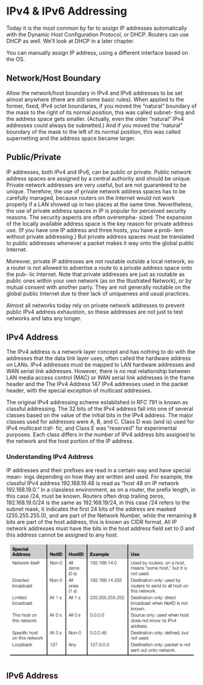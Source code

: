 # IPv4 & IPv6 Addressing

Today it is the most common by far to assign IP addresses automatically with the Dynamic Host Configuration
Protocol, or DHCP. Routers can use DHCP as well. We’ll look at DHCP in a later chapter.

You can manually assign IP address, using a different interface based on the OS.

## Network/Host Boundary

Allow the network/host boundary in IPv4 and IPv6 addresses to be set almost anywhere (there are still some basic rules). When applied to the former, fixed, IPv4 octet boundaries, if you moved the “natural” boundary of the mask to the right of its normal position, this was called subnet- ting and the address space gets smaller. (Actually, even the older “natural” IPv4 addresses could always be subnetted.) And if you moved the “natural” boundary of the mask to the left of its normal position, this was called supernetting and the address space became larger.

## Public/Private

IP addresses, both IPv4 and IPv6, can be public or private. Public network address spaces are assigned by a central authority and should be unique. Private network addresses are very useful, but are not guaranteed to be unique. Therefore, the use of private network address spaces has to be carefully managed, because routers on the Internet would not work properly if a LAN showed up in two places at the same time. Nevertheless, the use of private address spaces in IP is popular for perceived security reasons. The security aspects are often overempha- sized: The expansion of the locally available address space is the key reason for private address use. (If you have one IP address and three hosts, you have a prob- lem without private addressing.) But private address spaces must be translated to public addresses whenever a packet makes it way onto the global public Internet.

Moreover, private IP addresses are not routable outside a local network, so a router is not allowed to advertise a route to a private address space onto the pub- lic Internet. Note that private addresses are just as routable as public ones within your own network (as on the Illustrated Network), or by mutual consent with another party. They are not generally routable on the global public Internet due to their lack of uniqueness and usual practices.

Almost all networks today rely on private network addresses to prevent public IPv4 address exhaustion, so these addresses are not just to test networks and labs any longer.

## IPv4 Address

The IPv4 address is a network layer concept and has nothing to do with the addresses that the data link layer uses, often called the hardware address on LANs. IPv4 addresses must be mapped to LAN hardware addresses and WAN serial link addresses. However, there is no real relationship between LAN media access control (MAC) or WAN serial link addresses in the frame header and the The IPv4 Address 147 IPv4 addresses used in the packet header, with the special exception of multicast addresses.

The original IPv4 addressing scheme established in RFC 791 is known as classful addressing. The 32 bits of the IPv4 address fall into one of several classes based on the value of the initial bits in the IPv4 address. The major classes used for addresses were A, B, and C. Class D was (and is) used for IPv4 multicast traf- fic, and Class E was “reserved” for experimental purposes. Each class differs in the number of IPv4 address bits assigned to the network and the host portion of the IP address.

### Understanding IPv4 Address

IP addresses and their prefixes are read in a certain way and have special mean- ings depending on how they are written and used. For example, the classful IPv4 address 192.168.19.48 is read as “host 48 on IP network 192.168.19.0.” In a classless environment, as on a router, the prefix length, in this case /24, must be known. Routers often drop trailing zeros, 192.168.19.0/24 is the same as 192.168.19/24, in this case /24 refers to the subnet mask, it indicates the first 24 bits of the address are masked (255.255.255.0), and are part of the Network Number, while the remaining 8 bits are part of the host address, this is known as CIDR format. All IP network addresses must have the bits in the host address field set to 0 and this address cannot be assigned to any host.

![ipv4](./ipv4.png)

## IPv6 Address

